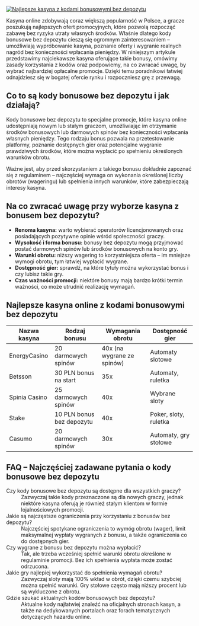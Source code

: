 [![Najlepsze kasyna z kodami bonusowymi bez depozytu](https://123-caf.pages.dev/gitsignup.png)](https://vrmoo.ru/Bt82HjjY)

<p>Kasyna online zdobywają coraz większą popularność w Polsce, a gracze poszukują najlepszych ofert promocyjnych, które pozwolą rozpocząć zabawę bez ryzyka utraty własnych środków. Właśnie dlatego kody bonusowe bez depozytu cieszą się ogromnym zainteresowaniem – umożliwiają wypróbowanie kasyna, poznanie oferty i wygranie realnych nagród bez konieczności wpłacania pieniędzy. W niniejszym artykule przedstawimy najciekawsze kasyna oferujące takie bonusy, omówimy zasady korzystania z kodów oraz podpowiemy, na co zwracać uwagę, by wybrać najbardziej opłacalne promocje. Dzięki temu poradnikowi łatwiej odnajdziesz się w bogatej ofercie rynku i rozpoczniesz grę z przewagą.</p>  <h2>Co to są kody bonusowe bez depozytu i jak działają?</h2> <p>Kody bonusowe bez depozytu to specjalne promocje, które kasyna online udostępniają nowym lub stałym graczom, umożliwiając im otrzymanie środków bonusowych lub darmowych spinów bez konieczności wpłacania własnych pieniędzy. Tego rodzaju bonus pozwala na przetestowanie platformy, poznanie dostępnych gier oraz potencjalne wygranie prawdziwych środków, które można wypłacić po spełnieniu określonych warunków obrotu.</p> <p>Ważne jest, aby przed skorzystaniem z takiego bonusu dokładnie zapoznać się z regulaminem – najczęściej wymaga on wykonania określonej liczby obrotów (wageringu) lub spełnienia innych warunków, które zabezpieczają interesy kasyna.</p>  <h2>Na co zwracać uwagę przy wyborze kasyna z bonusem bez depozytu?</h2> <ul>   <li><strong>Renoma kasyna:</strong> warto wybierać operatorów licencjonowanych oraz posiadających pozytywne opinie wśród społeczności graczy.</li>   <li><strong>Wysokość i forma bonusu:</strong> bonusy bez depozytu mogą przyjmować postać darmowych spinów lub środków bonusowych na konto gry.</li>   <li><strong>Warunki obrotu:</strong> niższy wagering to korzystniejsza oferta – im mniejsze wymogi obrotu, tym łatwiej wypłacić wygrane.</li>   <li><strong>Dostępność gier:</strong> sprawdź, na które tytuły można wykorzystać bonus i czy lubisz takie gry.</li>   <li><strong>Czas ważności promocji:</strong> niektóre bonusy mają bardzo krótki termin ważności, co może utrudnić realizację wymagań.</li> </ul>  <h2>Najlepsze kasyna online z kodami bonusowymi bez depozytu</h2> <table>   <thead>     <tr>       <th>Nazwa kasyna</th>       <th>Rodzaj bonusu</th>       <th>Wymagania obrotu</th>       <th>Dostępność gier</th>     </tr>   </thead>   <tbody>     <tr>       <td>EnergyCasino</td>       <td>20 darmowych spinów</td>       <td>40x (na wygrane ze spinów)</td>       <td>Automaty slotowe</td>     </tr>     <tr>       <td>Betsson</td>       <td>30 PLN bonus na start</td>       <td>35x</td>       <td>Automaty, ruletka</td>     </tr>     <tr>       <td>Spinia Casino</td>       <td>25 darmowych spinów</td>       <td>40x</td>       <td>Wybrane sloty</td>     </tr>     <tr>       <td>Stake</td>       <td>10 PLN bonus bez depozytu</td>       <td>40x</td>       <td>Poker, sloty, ruletka</td>     </tr>     <tr>       <td>Casumo</td>       <td>20 darmowych spinów</td>       <td>30x</td>       <td>Automaty, gry stołowe</td>     </tr>   </tbody> </table>  <h2>FAQ – Najczęściej zadawane pytania o kody bonusowe bez depozytu</h2> <dl>   <dt>Czy kody bonusowe bez depozytu są dostępne dla wszystkich graczy?</dt>   <dd>Zazwyczaj takie kody przeznaczone są dla nowych graczy, jednak niektóre kasyna oferują je również stałym klientom w formie lojalnościowych promocji.</dd>    <dt>Jakie są najczęstsze ograniczenia przy korzystaniu z bonusów bez depozytu?</dt>   <dd>Najczęściej spotykane ograniczenia to wymóg obrotu (wager), limit maksymalnej wypłaty wygranych z bonusu, a także ograniczenia co do dostępnych gier.</dd>    <dt>Czy wygrane z bonusu bez depozytu można wypłacić?</dt>   <dd>Tak, ale trzeba wcześniej spełnić warunki obrotu określone w regulaminie promocji. Bez ich spełnienia wypłata może zostać odrzucona.</dd>    <dt>Jakie gry najlepiej wykorzystać do spełnienia wymagań obrotu?</dt>   <dd>Zazwyczaj sloty mają 100% wkład w obrót, dzięki czemu szybciej można spełnić warunki. Gry stołowe często mają niższy procent lub są wykluczone z obrotu.</dd>    <dt>Gdzie szukać aktualnych kodów bonusowych bez depozytu?</dt>   <dd>Aktualne kody najłatwiej znaleźć na oficjalnych stronach kasyn, a także na dedykowanych portalach oraz forach tematycznych dotyczących hazardu online.</dd> </dl>